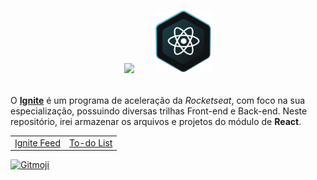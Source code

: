 <!-- # Ignite - React -->

<br>

<p align="center">
    <img height="100" src="https://raw.githubusercontent.com/luizfranzon/rocketseat-discover/c81949b3b9c3812e40b17d813e40d9feae34f459/media/imagens/ignite.svg">
    <span>ㅤㅤ</span>
    <img height="100" src="./assets/React.svg">

<br>
<br>

O <a href="https://www.rocketseat.com.br/ignite">**Ignite**</a> é um programa de aceleração da _Rocketseat_, com foco na sua especialização, possuindo diversas trilhas Front-end e Back-end.
Neste repositório, irei armazenar os arquivos e projetos do módulo de **React**.

<table>
<tbody>
  <tr>
    <td><a href="https://ignite-feed-livid.vercel.app/">Ignite Feed</a></td>
    <td><a href="https://ignite-react-js-nine.vercel.app/">To-do List</a></td>
  </tr>
</tbody>
</table>

<a href="https://gitmoji.dev">
  <img src="https://img.shields.io/badge/gitmoji-%20🚀%20👽️-00b37e.svg?style=flat" alt="Gitmoji">
</a>
